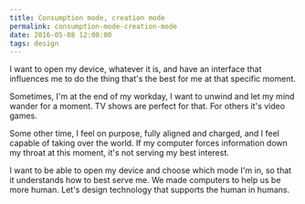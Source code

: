 ```yaml
---
title: Consumption mode, creation mode
permalink: consumption-mode-creation-mode
date: 2016-05-08 12:00:00
tags: design
---
```


I want to open my device, whatever it is, and have an interface that influences me to do the thing that's the best for me at that specific moment.

Sometimes, I'm at the end of my workday, I want to unwind and let my mind wander for a moment. TV shows are perfect for that. For others it's video games.

Some other time, I feel on purpose, fully aligned and charged, and I feel capable of taking over the world. If my computer forces information down my throat at this moment, it's not serving my best interest.

I want to be able to open my device and choose which mode I'm in, so that it understands how to best serve me. We made computers to help us be more human. Let's design technology that supports the human in humans.